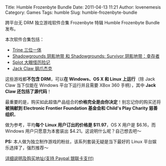 Title: Humble Frozenbyte Bundle
Date: 2011-04-13 11:21
Author: lovenemesis
Category: Games
Tags: humble
Slug: humble-frozenbyte-bundle

跨平台无 DRM 独立游戏软件合集 Frozenbyte 特辑 Humble Frozenbyte Bundle
发布。

本次软件合集包括：

-   [Trine 三位一体](http://www.trine-thegame.com/)
-   [Shadowgrounds 阴影地带 和 Shadowgrounds: Survivor
    阴影地带：幸存者](http://www.shadowgroundsgame.com/)
-   [Splot 大眼怪历险记](http://thesplot.com/site/home.php)
-   [Jack Claw
    钢爪杰克](http://frozenbyte.com/jackclaw/jack_minisite.php)

这些游戏都**不包含 DRM**，可以**在 Windows、OS X 和 Linux 上运行**（除
Jack Claw 当下仅能在 Windows 平台下运行并且需要 XBox 360 手柄），其中
**Jack Claw 还包括了源代码**！

最重要的是，购买如此超值产品组合的**价格完全是由你决定**！别忘记你的购买还将**被捐献到
Electronic Frontier Foundation 基金会和 Child's Play Charity
慈善组织**。

做为参考，平均**每个 Linux 用户订出的价格是 $11.97**，OS X 用户是
$6.16，而 Windows 用户只愿意为本套装出
$4.21。这说明什么呢？自己想去吧～

**PS:** 本人做为独立制作游戏的粉丝，该系列套装无疑是当下最好的 Linux
平台娱乐选择了，强烈推荐～

[详细说明及购买地址(支持 Paypal
银联卡支付)](http://www.humblebundle.com/)
